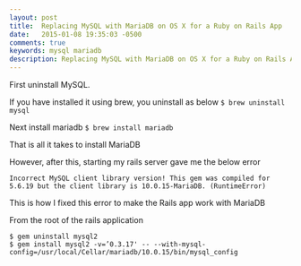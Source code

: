 ```yaml
---
layout: post
title:  Replacing MySQL with MariaDB on OS X for a Ruby on Rails App
date:   2015-01-08 19:35:03 -0500
comments: true
keywords: mysql mariadb
description: Replacing MySQL with MariaDB on OS X for a Ruby on Rails App
---
```


First uninstall MySQL.

If you have installed it using brew, you uninstall as below
`$ brew uninstall mysql`

Next install mariadb
`$ brew install mariadb`

That is all it takes to install MariaDB

However, after this, starting my rails server gave me the below error

```
Incorrect MySQL client library version! This gem was compiled for 5.6.19 but the client library is 10.0.15-MariaDB. (RuntimeError)
```

This is how I fixed this error to make the Rails app work with MariaDB

From the root of the rails application

```
$ gem uninstall mysql2
$ gem install mysql2 -v=’0.3.17' -- --with-mysql-config=/usr/local/Cellar/mariadb/10.0.15/bin/mysql_config
```
